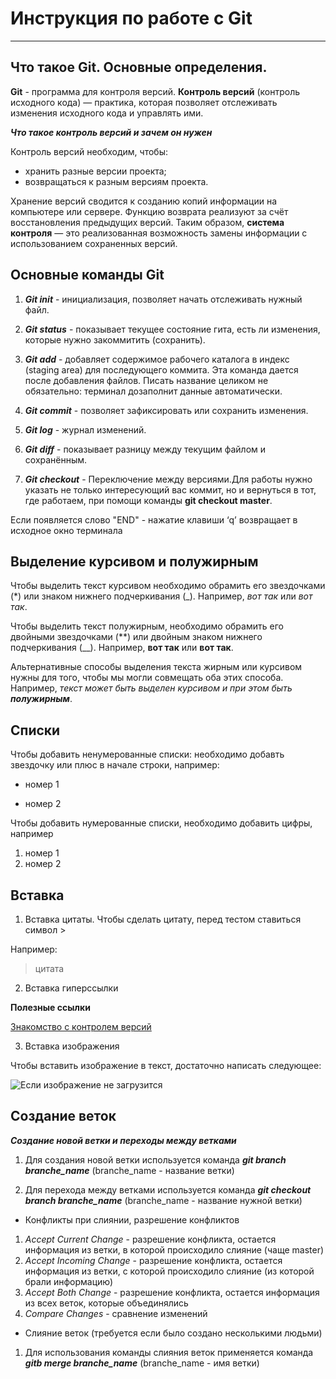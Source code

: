 # Инструкция по работе с Git
-------

## Что такое Git. Основные определения.

**Git** - программа для контроля версий. **Контроль версий** (контроль исходного кода) — практика, которая позволяет отслеживать
изменения исходного кода и управлять ими.

___Что такое контроль версий и зачем он нужен___

Контроль версий необходим, чтобы:

* хранить разные версии проекта;
* возвращаться к разным версиям проекта.

Хранение версий сводится к созданию копий информации на компьютере или сервере.
Функцию возврата реализуют за счёт восстановления предыдущих версий. Таким образом, **система контроля** — это реализованная возможность замены информации с использованием сохраненных версий.

## Основные команды Git

1. ***Git init*** - инициализация, позволяет начать отслеживать нужный файл.

2. ***Git status*** - показывает текущее состояние гита, есть ли изменения, которые нужно закоммитить (сохранить).

3. ***Git add*** - добавляет содержимое рабочего каталога в индекс (staging area) для последующего коммита. Эта команда дается после добавления файлов. Писать название целиком не обязательно: терминал дозаполнит данные автоматически.

4. *__Git commit__* - позволяет зафиксировать или сохранить изменения.

5. ***Git log*** - журнал изменений.

6. ***Git diff*** - показывает разницу между текущим файлом и сохранённым. 

7. ***Git checkout*** - Переключение между версиями.Для работы нужно указать не только интересующий вас коммит, но и вернуться в тот, где работаем, при помощи команды **git checkout master**.

Если появляется слово "END" - нажатие клавиши ‘q’ возвращает в исходное окно терминала

## Выделение курсивом и полужирным

Чтобы выделить текст курсивом необходимо обрамить его звездочками (*) или знаком нижнего подчеркивания (_). Например, *вот так* или _вот так_.

Чтобы выделить текст полужирным, необходимо обрамить его двойными звездочками (**) или двойным знаком нижнего подчеркивания (__). Например, **вот так** или __вот так__.

Альтернативные способы выделения текста жирным или курсивом нужны для того, чтобы мы могли совмещать оба этих способа. Например, _текст может быть выделен курсивом и при этом быть **полужирным**_.

## Списки

Чтобы добавить ненумерованные списки: необходимо добавть звездочку или плюс в начале строки, например:

* номер 1
+ номер 2

Чтобы добавить нумерованные списки, необходимо добавить цифры, например

1. номер 1
2. номер 2

## Вставка

1. Вставка цитаты. 
Чтобы сделать цитату, перед тестом ставиться символ >

Например: 
> цитата

2. Вставка гиперссылки

**Полезные ссылки**

[Знакомство с контролем версий](https://gbcdn.mrgcdn.ru/uploads/asset/3937510/attachment/187904bc7fa424abc113f5dda8b497ff.pdf)

3. Вставка изображения

Чтобы вставить изображение в текст, достаточно написать следующее:

![Если изображение не загрузится](git.jpg)

## Создание веток

***Создание новой ветки и переходы между ветками***

1. Для создания новой ветки используется команда *__git branch branche_name__* 
(branche_name - название ветки)

2. Для перехода между ветками используется команда *__git checkout branch branche_name__* (branche_name - название нужной ветки)

* Конфликты при слиянии, разрешение конфликтов
1. *Accept Current Change* - разрешение конфликта, остается информация из ветки, в которой происходило слияние (чаще master)
2. *Accept Incoming Change* - разрешение конфликта, остается информация из ветки, c которой происходило слияние (из которой брали информацию)
3. *Accept Both Change* - разрешение конфликта, остается информация из всех веток, которые объединялись
4. *Compare Changes* - сравнение изменений 

* Слияние веток
(требуется если было создано несколькими людьми)
1. Для использования команды слияния веток применяется команда *__gitb merge branche_name__* 
(branche_name - имя ветки)
